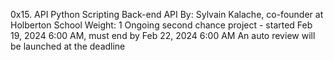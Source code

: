 0x15. API
Python
Scripting
Back-end
API
 By: Sylvain Kalache, co-founder at Holberton School
 Weight: 1
 Ongoing second chance project - started Feb 19, 2024 6:00 AM, must end by Feb 22, 2024 6:00 AM
 An auto review will be launched at the deadline
